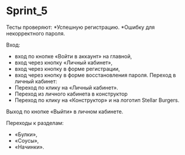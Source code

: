 # Sprint_5
Тесты проверяют:
*Успешную регистрацию. 
*Ошибку для некорректного пароля.

Вход:
* вход по кнопке «Войти в аккаунт» на главной,
* вход через кнопку «Личный кабинет»,
* вход через кнопку в форме регистрации,
* вход через кнопку в форме восстановления пароля.
Переход в личный кабинет:
* Переход по клику на «Личный кабинет».
* Переход из личного кабинета в конструктор 
* Переход по клику на «Конструктор» и на логотип Stellar Burgers.

Выход по кнопке «Выйти» в личном кабинете.

Переходы к разделам:
* «Булки»,
* «Соусы»,
* «Начинки».
